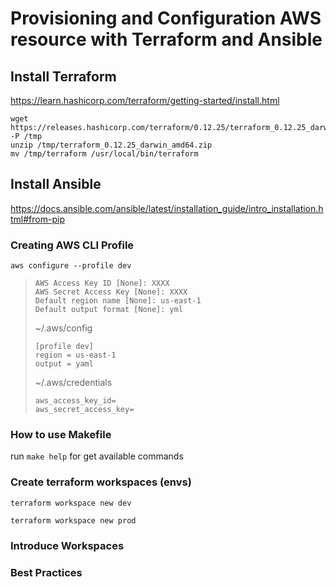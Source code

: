 # Provisioning and Configuration AWS resource with Terraform and Ansible

## Install Terraform
https://learn.hashicorp.com/terraform/getting-started/install.html

``` shell script
wget https://releases.hashicorp.com/terraform/0.12.25/terraform_0.12.25_darwin_amd64.zip -P /tmp
unzip /tmp/terraform_0.12.25_darwin_amd64.zip
mv /tmp/terraform /usr/local/bin/terraform
```

## Install Ansible
https://docs.ansible.com/ansible/latest/installation_guide/intro_installation.html#from-pip

### Creating AWS CLI Profile

`aws configure --profile dev`

>```
>AWS Access Key ID [None]: XXXX
>AWS Secret Access Key [None]: XXXX
>Default region name [None]: us-east-1
>Default output format [None]: yml
>```
>~/.aws/config
>
>```
>[profile dev]
>region = us-east-1
>output = yaml
>```
>~/.aws/credentials
>```[dev]
>aws_access_key_id=
>aws_secret_access_key=
>```

### How to use Makefile
run `make help` for get available commands

### Create terraform workspaces (envs)
`terraform workspace new dev`

`terraform workspace new prod`

### Introduce Workspaces

### Best Practices

